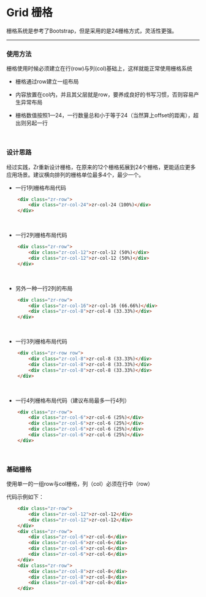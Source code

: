 
# Grid 栅格

栅格系统是参考了Bootstrap，但是采用的是24栅格方式，灵活性更强。

---

### 使用方法

栅格使用时候必须建立在行(row)与列(col)基础上，这样就能正常使用栅格系统

+ 栅格通过row建立一组布局

+ 内容放置在col内，并且其父层就是row，要养成良好的书写习惯，否则容易产生异常布局

+ 栅格数值按照1—24，一行数量总和小于等于24（当然算上offset的距离），超出则另起一行

<br/>

### 设计思路

经过实践，Zr重新设计栅格，在原来的12个栅格拓展到24个栅格，更能适应更多应用场景。建议横向排列的栅格单位最多4个，最少一个。

+ 一行1列栅格布局代码

```html
    <div class="zr-row">
        <div class="zr-col-24">zr-col-24（100%)</div>
    </div>
```
<br/>

+ 一行2列栅格布局代码

```html
    <div class="zr-row">
        <div class="zr-col-12">zr-col-12 (50%)</div>
        <div class="zr-col-12">zr-col-12 (50%)</div>
    </div>
```
<br/>

+ 另外一种一行2列的布局

```html
    <div class="zr-row">
        <div class="zr-col-16">zr-col-16 (66.66%)</div>
        <div class="zr-col-8">zr-col-8 (33.33%)</div>
    </div>
```
<br/>

+ 一行3列栅格布局代码

```html
    <div class="zr-row row">
        <div class="zr-col-8">zr-col-8 (33.33%)</div>
        <div class="zr-col-8">zr-col-8 (33.33%)</div>
        <div class="zr-col-8">zr-col-8 (33.33%)</div>
    </div>
```
<br/>

+ 一行4列栅格布局代码（建议布局最多一行4列）

```html
    <div class="zr-row">
        <div class="zr-col-6">zr-col-6 (25%)</div>
        <div class="zr-col-6">zr-col-6 (25%)</div>
        <div class="zr-col-6">zr-col-6 (25%)</div>
        <div class="zr-col-6">zr-col-6 (25%)</div>
    </div>
```
<br/>

### 基础栅格

使用单一的一组row与col栅格，列（col）必须在行中（row）

代码示例如下：

```html
    <div class="zr-row">
        <div class="zr-col-12">zr-col-12</div>
        <div class="zr-col-12">zr-col-12</div>
    </div>
    <div class="zr-row">
        <div class="zr-col-6">zr-col-6</div>
        <div class="zr-col-6">zr-col-6</div>
        <div class="zr-col-6">zr-col-6</div>
        <div class="zr-col-6">zr-col-6</div>
    </div>
    <div class="zr-row">
        <div class="zr-col-8">zr-col-8</div>
        <div class="zr-col-8">zr-col-8</div>
        <div class="zr-col-8">zr-col-8</div>
    </div>
```

